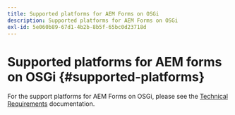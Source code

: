 ```yaml
---
title: Supported platforms for AEM Forms on OSGi
description: Supported platforms for AEM Forms on OSGi
exl-id: 5e060b89-67d1-4b2b-8b5f-65bc0d23718d
---
```

# Supported platforms for AEM forms on OSGi {#supported-platforms}

For the support platforms for AEM Forms on OSGi, please see the [Technical Requirements](/help/sites-deploying/technical-requirements.md) documentation.
